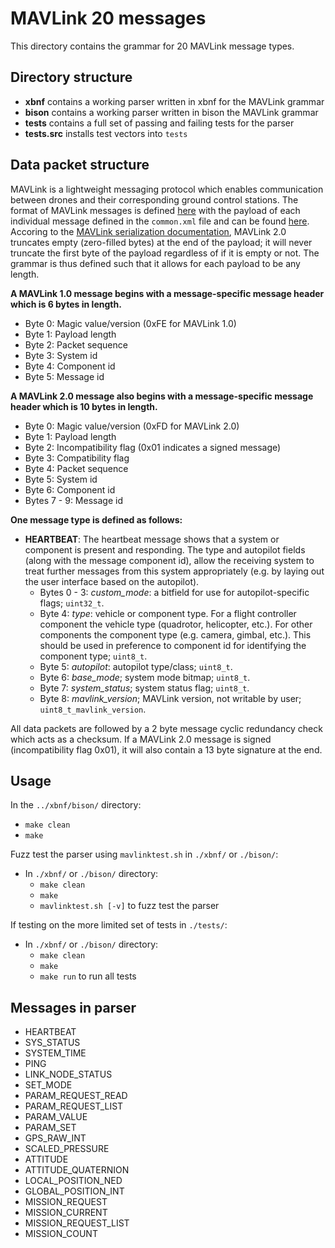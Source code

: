 # MAVLink 20 messages

This directory contains the grammar for 20 MAVLink message types.

## Directory structure

* **xbnf** contains a working parser written in xbnf for the MAVLink grammar
* **bison** contains a working parser written in bison the MAVLink grammar
* **tests** contains a full set of passing and failing tests for the parser
* **tests.src** installs test vectors into `tests`

## Data packet structure

MAVLink is a lightweight messaging protocol which enables communication between drones and their corresponding ground control stations.
The format of MAVLink messages is defined [here](https://mavlink.io/en/guide/serialization.html) with the payload of each individual message defined in the `common.xml` file and can be found [here](https://mavlink.io/en/messages/common.html).
Accoring to the [MAVLink serialization documentation](https://mavlink.io/en/guide/serialization.html), MAVLink 2.0 truncates empty (zero-filled bytes) at the end of the payload; it will never truncate the first byte of the payload regardless of if it is empty or not. The grammar is thus defined such that it allows for each payload to be any length.


**A MAVLink 1.0 message begins with a message-specific message header which is 6 bytes in length.**

* Byte 0: Magic value/version (0xFE for MAVLink 1.0)
* Byte 1: Payload length 
* Byte 2: Packet sequence
* Byte 3: System id
* Byte 4: Component id
* Byte 5: Message id

**A MAVLink 2.0 message also begins with a message-specific message header which is 10 bytes in length.**

* Byte 0: Magic value/version (0xFD for MAVLink 2.0)
* Byte 1: Payload length
* Byte 2: Incompatibility flag (0x01 indicates a signed message)
* Byte 3: Compatibility flag
* Byte 4: Packet sequence
* Byte 5: System id
* Byte 6: Component id
* Bytes 7 - 9: Message id

**One message type is defined as follows:**

* **HEARTBEAT**: The heartbeat message shows that a system or component is present and responding. The type and autopilot fields (along with the message component id), allow the receiving system to treat further messages from this system appropriately (e.g. by laying out the user interface based on the autopilot).
  * Bytes 0 - 3: *custom_mode*: a bitfield for use for autopilot-specific flags; `uint32_t`.
  * Byte 4: *type*: vehicle or component type. For a flight controller component the vehicle type (quadrotor, helicopter, etc.). For other components the component type (e.g. camera, gimbal, etc.). This should be used in preference to component id for identifying the component type; `uint8_t`.
  * Byte 5: *autopilot*: autopilot type/class; `uint8_t`.
  * Byte 6: *base_mode*; system mode bitmap; `uint8_t`.
  * Byte 7: *system_status*; system status flag; `uint8_t`.
  * Byte 8: *mavlink_version*; MAVLink version, not writable by user; `uint8_t_mavlink_version`.

All data packets are followed by a 2 byte message cyclic redundancy check which acts as a checksum.
If a MAVLink 2.0 message is signed (incompatibility flag 0x01), it will also contain a 13 byte signature at the end.

## Usage

In the `../xbnf/bison/` directory:
* `make clean`
* `make`

Fuzz test the parser using `mavlinktest.sh` in `./xbnf/` or `./bison/`:
* In `./xbnf/` or `./bison/` directory:
  * `make clean`
  * `make`
  * `mavlinktest.sh [-v]` to fuzz test the parser

If testing on the more limited set of tests in `./tests/`:
* In `./xbnf/` or `./bison/` directory:
  * `make clean`
  * `make`
  * `make run` to run all tests

## Messages in parser

* HEARTBEAT
* SYS\_STATUS
* SYSTEM\_TIME
* PING
* LINK\_NODE\_STATUS
* SET\_MODE
* PARAM\_REQUEST\_READ
* PARAM\_REQUEST\_LIST
* PARAM\_VALUE
* PARAM\_SET
* GPS\_RAW\_INT
* SCALED\_PRESSURE
* ATTITUDE
* ATTITUDE\_QUATERNION
* LOCAL\_POSITION\_NED
* GLOBAL\_POSITION\_INT
* MISSION\_REQUEST
* MISSION\_CURRENT
* MISSION\_REQUEST\_LIST
* MISSION\_COUNT
